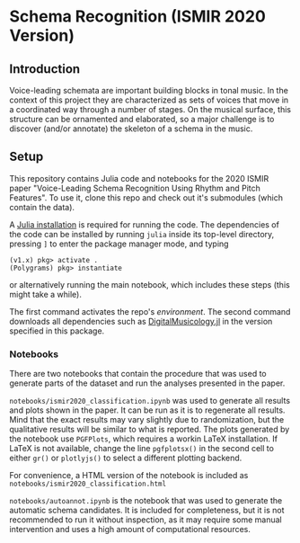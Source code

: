 # Schema Recognition (ISMIR 2020 Version)

## Introduction

Voice-leading schemata are important building blocks in tonal music.
In the context of this project they are characterized as sets of voices
that move in a coordinated way through a number of stages.
On the musical surface, this structure can be ornamented and elaborated,
so a major challenge is to discover (and/or annotate)
the skeleton of a schema in the music.

## Setup

This repository contains Julia code and notebooks for the 2020 ISMIR paper
"Voice-Leading Schema Recognition Using Rhythm and Pitch Features".
To use it, clone this repo and check out it's submodules (which contain the data).

A [Julia installation](https://julialang.org/downloads/) is required for running the code.
The dependencies of the code can be installed by running `julia` inside its top-level directory,
pressing `]` to enter the package manager mode, and typing

``` julia-repl
(v1.x) pkg> activate .
(Polygrams) pkg> instantiate
```

or alternatively running the main notebook,
which includes these steps (this might take a while).

The first command activates the repo's *environment*.
The second command downloads all dependencies such as
[DigitalMusicology.jl](https://github.com/DCMLab/DigitalMusicology.jl)
in the version specified in this package.

### Notebooks

There are two notebooks that contain the procedure that was used to
generate parts of the dataset and run the analyses presented in the paper.

`notebooks/ismir2020_classification.ipynb` was used to generate
all results and plots shown in the paper.
It can be run as it is to regenerate all results.
Mind that the exact results may vary slightly due to randomization,
but the qualitative results will be similar to what is reported.
The plots generated by the notebook use `PGFPlots`, which requires a workin LaTeX installation.
If LaTeX is not available, change the line `pgfplotsx()` in the second cell to
either `gr()` or `plotlyjs()` to select a different plotting backend.

For convenience, a HTML version of the notebook is included as
`notebooks/ismir2020_classification.html`

`notebooks/autoannot.ipynb` is the notebook that was used to generate
the automatic schema candidates.
It is included for completeness, but it is not recommended to run it without inspection,
as it may require some manual intervention and uses a high amount of computational resources.
